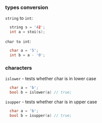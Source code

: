 ### types conversion

`string` to `int`:


```c++
  string s = '42';
  int a = stoi(s);
```

`char to int`:

```c++
  char a = '5';
  int b = a - '0';
```

### characters

`islower` - tests whether char is in lower case

```c++
  char a = 'b';
  bool b = islower(a) // true;
```

`isupper` - tests whether char is in upper case

```c++
  char a = 'b';
  bool b = isupper(a) // true;
```